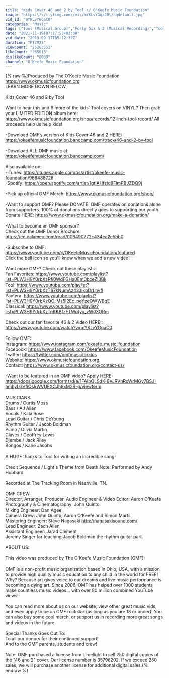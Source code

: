 ```yaml
---
title: "Kids Cover 46 and 2 by Tool \/ O'Keefe Music Foundation"
image: "https:\/\/i.ytimg.com\/vi\/mYKLvYGqaC0\/hqdefault.jpg"
vid_id: "mYKLvYGqaC0"
categories: "Music"
tags: ["Tool (Musical Group)","Forty Six & 2 (Musical Recording)","Tool Cover"]
date: "2021-11-19T07:17:53+03:00"
vid_date: "2013-09-17T05:12:32Z"
duration: "PT7M2S"
viewcount: "25263551"
likeCount: "255016"
dislikeCount: "6039"
channel: "O'Keefe Music Foundation"
---
```

{% raw %}Produced by The O’Keefe Music Foundation<br /><a rel="nofollow" target="blank" href="https://www.okmusicfoundation.org">https://www.okmusicfoundation.org</a><br />LEARN MORE DOWN BELOW<br /><br />Kids Cover 46 and 2 by Tool<br /><br />Want to hear this and 8 more of the kids' Tool covers on VINYL? Then grab your LIMITED EDITION album here: <a rel="nofollow" target="blank" href="https://www.okmusicfoundation.org/shop/records/12-inch-tool-record/">https://www.okmusicfoundation.org/shop/records/12-inch-tool-record/</a>   All proceeds help us help kids!<br /><br />-Download OMF’s version of Kids Cover 46 and 2 HERE: <br /><a rel="nofollow" target="blank" href="https://okeefemusicfoundation.bandcamp.com/track/46-and-2-by-tool">https://okeefemusicfoundation.bandcamp.com/track/46-and-2-by-tool</a><br /><br />-Download ALL OMF music at: <a rel="nofollow" target="blank" href="https://okeefemusicfoundation.bandcamp.com/">https://okeefemusicfoundation.bandcamp.com/</a><br /><br />Also available on:  <br />-iTunes: <a rel="nofollow" target="blank" href="https://itunes.apple.com/bs/artist/okeefe-music-foundation/968488728">https://itunes.apple.com/bs/artist/okeefe-music-foundation/968488728</a>  <br />-Spotify: <a rel="nofollow" target="blank" href="https://open.spotify.com/artist/1gtIAHfzlq8FlmPBJZDQ9j">https://open.spotify.com/artist/1gtIAHfzlq8FlmPBJZDQ9j</a>   <br /><br />-Pick up official OMF Merch: <a rel="nofollow" target="blank" href="https://www.okmusicfoundation.org/shop/">https://www.okmusicfoundation.org/shop/</a><br /><br />-Want to support OMF? Please DONATE! OMF operates on donations alone from supporters. 100% of donations directly goes to supporting our youth.<br />Donate HERE: <a rel="nofollow" target="blank" href="https://www.okmusicfoundation.org/make-a-donation/">https://www.okmusicfoundation.org/make-a-donation/</a><br /><br />-What to become an OMF sponsor?  <br />Check out the OMF Donor Brochure: <a rel="nofollow" target="blank" href="https://en.calameo.com/read/006490772c434ea2e5bb0">https://en.calameo.com/read/006490772c434ea2e5bb0</a><br /><br />-Subscribe to OMF: <a rel="nofollow" target="blank" href="https://www.youtube.com/c/OKeefeMusicFoundation/featured">https://www.youtube.com/c/OKeefeMusicFoundation/featured</a><br />Click the bell icon so you'll know when we add a new video!<br /><br />Want more OMF? Check out these playlists:<br />Fan Favorites: <a rel="nofollow" target="blank" href="https://www.youtube.com/playlist?list=PLW3H9Y0rbXzRfi0WdFGHa0Em0bceZI3Bk">https://www.youtube.com/playlist?list=PLW3H9Y0rbXzRfi0WdFGHa0Em0bceZI3Bk</a><br />Tool: <a rel="nofollow" target="blank" href="https://www.youtube.com/playlist?list=PLW3H9Y0rbXzTS7kNumAz43JIkbDrLhyfI">https://www.youtube.com/playlist?list=PLW3H9Y0rbXzTS7kNumAz43JIkbDrLhyfI</a><br />Pantera: <a rel="nofollow" target="blank" href="https://www.youtube.com/playlist?list=PLW3H9Y0rbXzQO_Ms5I2Ec_peYzeQWWBqE">https://www.youtube.com/playlist?list=PLW3H9Y0rbXzQO_Ms5I2Ec_peYzeQWWBqE</a><br />Classical: <a rel="nofollow" target="blank" href="https://www.youtube.com/playlist?list=PLW3H9Y0rbXzTnKKBfzFTWptyq_yW0XORm">https://www.youtube.com/playlist?list=PLW3H9Y0rbXzTnKKBfzFTWptyq_yW0XORm</a><br /><br />Check out our fan favorite 46 &amp; 2 Video HERE!:<br /><a rel="nofollow" target="blank" href="https://www.youtube.com/watch?v=mYKLvYGqaC0">https://www.youtube.com/watch?v=mYKLvYGqaC0</a><br /><br />Follow OMF:<br />Instagram: <a rel="nofollow" target="blank" href="https://www.instagram.com/okeefe_music_foundation">https://www.instagram.com/okeefe_music_foundation</a><br />Facebook: <a rel="nofollow" target="blank" href="https://www.facebook.com/OkeefeMusicFoundation">https://www.facebook.com/OkeefeMusicFoundation</a><br />Twitter: <a rel="nofollow" target="blank" href="https://twitter.com/omfmusicforkids">https://twitter.com/omfmusicforkids</a><br />Website: <a rel="nofollow" target="blank" href="https://www.okmusicfoundation.org">https://www.okmusicfoundation.org</a><br />Contact: <a rel="nofollow" target="blank" href="https://www.okmusicfoundation.org/contact-us/">https://www.okmusicfoundation.org/contact-us/</a><br /><br />-Want to be featured in an OMF video? Apply HERE: <br /><a rel="nofollow" target="blank" href="https://docs.google.com/forms/d/e/1FAIpQLSdK-8VJRVhRxWrMGy7BSJ-hmhyLGVfiOs9WVUFXCJh9xM2R-g/viewform">https://docs.google.com/forms/d/e/1FAIpQLSdK-8VJRVhRxWrMGy7BSJ-hmhyLGVfiOs9WVUFXCJh9xM2R-g/viewform</a>  <br /><br />MUSICIANS:<br />Drums / Curtis Moss<br />Bass / AJ Allen<br />Vocals / Kala Rose<br />Lead Guitar / Chris DeYoung<br />Rhythm Guitar / Jacob Boldman<br />Piano / Olivia Martin<br />Claves / Geoffrey Lewis<br />Djembe / Jack Riley<br />Bongos / Kane Jacobs<br /><br />A HUGE thanks to Tool for writing an incredible song!<br /><br />Credit Sequence / Light's Theme from Death Note: Performed by Andy Hubbard<br /><br />Recorded at The Tracking Room in Nashville, TN.<br /><br />OMF CREW:<br />Director, Arranger, Producer, Audio Engineer &amp; Video Editor: Aaron O'Keefe<br />Photography &amp; Cinematography: John Quinto<br />Mixing Engineer: Dan Agee<br />Camera Crew: John Quinto, Aaron O'Keefe and Simon Marts<br />Mastering Engineer: Steve Nagasaki  <a rel="nofollow" target="blank" href="http://nagasakisound.com/">http://nagasakisound.com/</a><br />Lead Engineer: Zach Allen<br />Assistant Engineer: Jarad Clement<br />Jeremy Singer for teaching Jacob Boldman the rhythm guitar part.<br /><br />ABOUT US:  <br /><br />This video was produced by The O'Keefe Music Foundation (OMF): <br /><br />OMF is a non-profit music organization based in Ohio, USA, with a mission to provide high quality music education to any child in the world for FREE! Why? Because art gives voice to our dreams and live music performance is becoming a dying art. Since 2006, OMF has helped over 1000 students make countless music videos… with over 80 million combined YouTube views!  <br /><br />You can read more about us on our website, view other great music vids, and even apply to be an OMF rockstar (as long as you are 18 or under)! You can also buy some cool merch, or support us in recording more great songs and videos in the future.<br /><br />Special Thanks Goes Out To:<br />To all our donors for their continued support!<br />And to the OMF parents, students and crew!<br /><br />Note: OMF purchased a license from Limelight to sell 250 digital copies of the &quot;46 and 2&quot; cover.  Our license number is 35798202.  If we exceed 250 sales, we will purchase another license for additional digital sales.{% endraw %}
